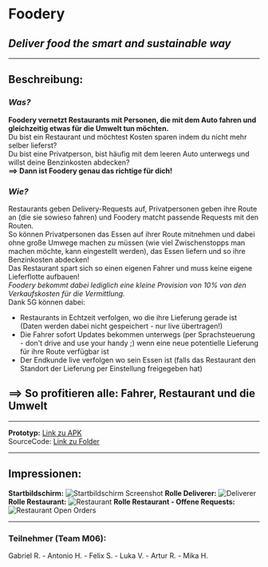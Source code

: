 # **Foodery**
## *Deliver food the smart and sustainable way*
***
## Beschreibung:
### ***Was?***
**Foodery vernetzt Restaurants mit Personen, die mit dem Auto fahren und gleichzeitig etwas für die Umwelt tun möchten.**\
Du bist ein Restaurant und möchtest Kosten sparen indem du nicht mehr selber lieferst?\
Du bist eine Privatperson, bist häufig mit dem leeren Auto unterwegs und willst deine Benzinkosten abdecken?\
**==> Dann ist Foodery genau das richtige für dich!**
### ***Wie?***
Restaurants geben Delivery-Requests auf, Privatpersonen geben ihre Route an (die sie sowieso fahren) und Foodery matcht passende Requests mit den Routen.\
So können Privatpersonen das Essen auf ihrer Route mitnehmen und dabei ohne große Umwege machen zu müssen (wie viel Zwischenstopps man machen möchte, kann eingestellt werden), das Essen liefern und so ihre Benzinkosten abdecken!\
Das Restaurant spart sich so einen eigenen Fahrer und muss keine eigene Lieferflotte aufbauen!\
*Foodery bekommt dabei lediglich eine kleine Provision von 10% von den Verkaufskosten für die Vermittlung.*\
Dank 5G können dabei:
- Restaurants in Echtzeit verfolgen, wo die ihre Lieferung gerade ist (Daten werden dabei nicht gespeichert - nur live übertragen!)
- Die Fahrer sofort Updates bekommen unterwegs (per Sprachsteuerung - don't drive and use your handy ;) wenn eine neue potentielle Lieferung für ihre Route verfügbar ist
- Der Endkunde live verfolgen wo sein Essen ist (falls das Restaurant den Standort der Lieferung per Einstellung freigegeben hat)
## **==> So profitieren alle: Fahrer, Restaurant und die Umwelt**
***
**Prototyp:** [Link zu APK](https://github.com/art-r/HackathonSolution/blob/main/foodery.apk)\
SourceCode: [Link zu Folder](https://github.com/art-r/HackathonSolution/tree/main/Master/deliverapp)
***
## **Impressionen:**
**Startbildschirm:**
![Startbildschirm Screenshot](/screenshots/MainScreen.png "Startbildschirm")
**Rolle Deliverer:**
![Deliverer](/screenshots/DelivererScreen.png "Deliverer")
**Rolle Restaurant:**
![Restaurant](/screenshots/RestaurantScreen.png "Restaurant")
**Rolle Restaurant - Offene Requests:**
![Restaurant Open Orders](/screenshots/OpenOrdersScreen.png "Restaurant Open Orders")
***
### Teilnehmer (Team M06):
Gabriel R. - Antonio H. - Felix S. - Luka V. - Artur R. - Mika H.
